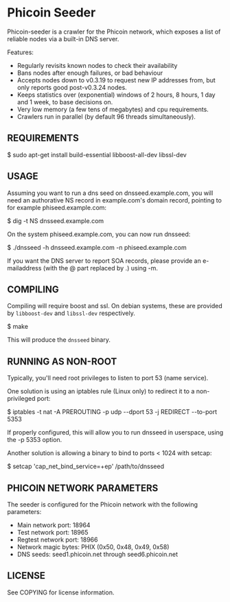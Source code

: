 # Phicoin Seeder

Phicoin-seeder is a crawler for the Phicoin network, which exposes a list
of reliable nodes via a built-in DNS server.

Features:
* Regularly revisits known nodes to check their availability
* Bans nodes after enough failures, or bad behaviour
* Accepts nodes down to v0.3.19 to request new IP addresses from,
  but only reports good post-v0.3.24 nodes.
* Keeps statistics over (exponential) windows of 2 hours, 8 hours,
  1 day and 1 week, to base decisions on.
* Very low memory (a few tens of megabytes) and cpu requirements.
* Crawlers run in parallel (by default 96 threads simultaneously).

## REQUIREMENTS

$ sudo apt-get install build-essential libboost-all-dev libssl-dev

## USAGE

Assuming you want to run a dns seed on dnsseed.example.com, you will
need an authorative NS record in example.com's domain record, pointing
to for example phiseed.example.com:

$ dig -t NS dnsseed.example.com

On the system phiseed.example.com, you can now run dnsseed:

$ ./dnsseed -h dnsseed.example.com -n phiseed.example.com

If you want the DNS server to report SOA records, please provide an
e-mailaddress (with the @ part replaced by .) using -m.

## COMPILING
Compiling will require boost and ssl.  On debian systems, these are provided by `libboost-dev` and `libssl-dev` respectively.

$ make

This will produce the `dnsseed` binary.

## RUNNING AS NON-ROOT

Typically, you'll need root privileges to listen to port 53 (name service).

One solution is using an iptables rule (Linux only) to redirect it to
a non-privileged port:

$ iptables -t nat -A PREROUTING -p udp --dport 53 -j REDIRECT --to-port 5353

If properly configured, this will allow you to run dnsseed in userspace, using
the -p 5353 option.

Another solution is allowing a binary to bind to ports < 1024 with setcap:

$ setcap 'cap_net_bind_service=+ep' /path/to/dnsseed

## PHICOIN NETWORK PARAMETERS

The seeder is configured for the Phicoin network with the following parameters:
- Main network port: 18964
- Test network port: 18965
- Regtest network port: 18966
- Network magic bytes: PHIX (0x50, 0x48, 0x49, 0x58)
- DNS seeds: seed1.phicoin.net through seed6.phicoin.net

## LICENSE

See COPYING for license information. 